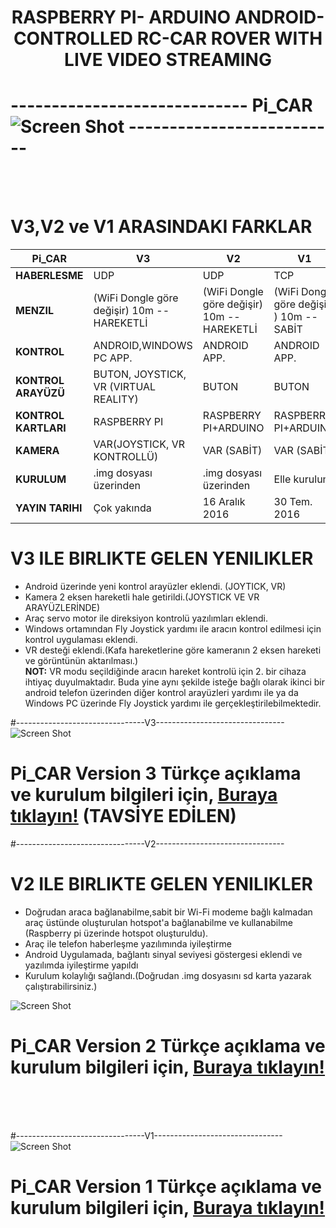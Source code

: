 # <p align="center"> <b>RASPBERRY PI- ARDUINO ANDROID-CONTROLLED RC-CAR ROVER WITH LIVE VIDEO STREAMING</b></p>
# ----------------------------- Pi_CAR ![Screen Shot](https://github.com/zafersn/WiFi-RC-Controller-With-Camera/blob/master/V2Images/images/raspi_car.png) --------------------------
<br><br>
# V3,V2 ve V1 ARASINDAKI FARKLAR

 Pi_CAR|V3| V2 | V1
------------|---------| -------------|-------
**HABERLESME**|UDP |UDP |TCP
**MENZIL** |(WiFi Dongle göre değişir) 10m -- HAREKETLİ| (WiFi Dongle göre değişir) 10m -- HAREKETLİ| (WiFi Dongle göre değişir ) 10m --SABİT
**KONTROL**|ANDROID,WINDOWS PC APP.|ANDROID APP.|ANDROID APP.
**KONTROL ARAYÜZÜ**|BUTON, JOYSTICK, VR (VIRTUAL REALITY) |BUTON|BUTON
**KONTROL KARTLARI**|RASPBERRY PI|RASPBERRY PI+ARDUINO|RASPBERRY PI+ARDUINO
**KAMERA**|VAR(JOYSTICK, VR KONTROLLÜ)|VAR (SABİT)|VAR (SABİT)
**KURULUM**|.img dosyası üzerinden|.img dosyası üzerinden |Elle kurulum
**YAYIN TARIHI**|Çok yakında|16 Aralık 2016|30 Tem. 2016

# V3 ILE BIRLIKTE GELEN YENILIKLER
* Android üzerinde yeni kontrol arayüzler eklendi. (JOYTICK, VR)
* Kamera 2 eksen hareketli hale getirildi.(JOYSTICK VE VR ARAYÜZLERİNDE)
* Araç servo motor ile direksiyon kontrolü yazılımları eklendi.
* Windows ortamından Fly Joystick yardımı ile aracın kontrol edilmesi için kontrol uygulaması eklendi.
* VR desteği eklendi.(Kafa hareketlerine göre kameranın 2 eksen hareketi ve görüntünün aktarılması.)<br>
**NOT:** VR modu seçildiğinde aracın hareket kontrolü için 2. bir cihaza ihtiyaç duyulmaktadır. Buda yine aynı şekilde isteğe bağlı olarak ikinci bir android telefon üzerinden diğer kontrol arayüzleri yardımı ile ya da Windows PC üzerinde Fly Joystick yardımı ile gerçekleştirilebilmektedir.

#--------------------------------V3--------------------------------
![Screen Shot](https://github.com/zafersn/WiFi-RC-Controller-With-Camera/blob/master/V3Images/images/raspv3.2.png)
# Pi_CAR Version 3  Türkçe açıklama ve kurulum bilgileri için, [Buraya tıklayın!](https://github.com/zafersn/WiFi-RC-Controller-With-Camera/blob/master/TÜRKÇE/V3) **(TAVSİYE EDİLEN)**



#--------------------------------V2--------------------------------
# V2 ILE BIRLIKTE GELEN YENILIKLER
* Doğrudan araca bağlanabilme,sabit bir Wi-Fi modeme bağlı kalmadan araç üstünde oluşturulan hotspot'a bağlanabilme ve kullanabilme (Raspberry pi üzerinde hotspot oluşturuldu).
* Araç ile telefon haberleşme yazılımında iyileştirme
* Android Uygulamada, bağlantı sinyal seviyesi göstergesi eklendi ve yazılımda iyileştirme yapıldı
* Kurulum kolaylığı sağlandı.(Doğrudan .img dosyasını sd karta yazarak çalıştırabilirsiniz.)<br>


![Screen Shot](https://github.com/zafersn/WiFi-RC-Controller-With-Camera/blob/master/V2Images/images/rasp%20to%20android2.png)
# Pi_CAR Version 2  Türkçe açıklama ve kurulum bilgileri için, [Buraya tıklayın!](https://github.com/zafersn/WiFi-RC-Controller-With-Camera/blob/master/TÜRKÇE/V2) 
<br><br><br>

#--------------------------------V1--------------------------------
![Screen Shot](https://github.com/zafersn/WiFi-RC-Controller-With-Camera/blob/master/V2Images/images/wifi_rasp%20to%20android2.png)
# Pi_CAR Version 1  Türkçe açıklama ve kurulum bilgileri için, [Buraya tıklayın!](https://github.com/zafersn/WiFi-RC-Controller-With-Camera/blob/master/TÜRKÇE/V1) 
